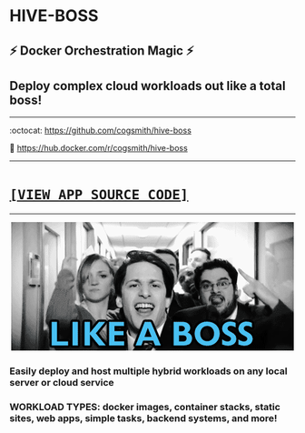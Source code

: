 # HIVE-BOSS

## ⚡ Docker Orchestration Magic ⚡
## Deploy complex cloud workloads out like a total boss!

---

:octocat: https://github.com/cogsmith/hive-boss

🐳 https://hub.docker.com/r/cogsmith/hive-boss

---

<h1><code><a href='app.js'>[VIEW APP SOURCE CODE]</a></code></h1>

---

<!-- ![GIF](GIF.GIF) -->

<p align="center"><img src='GIF.GIF'></p>

### Easily deploy and host multiple hybrid workloads on any local server or cloud service

### WORKLOAD TYPES: docker images, container stacks, static sites, web apps, simple tasks, backend systems, and more!

